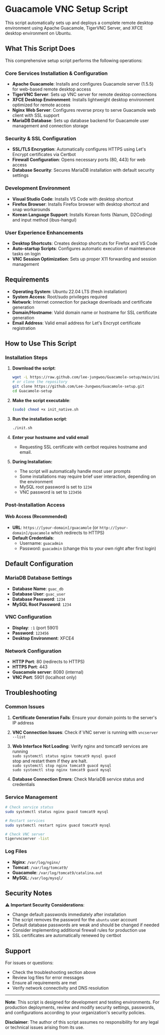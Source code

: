 # Guacamole VNC Setup Script

This script automatically sets up and deploys a complete remote desktop environment using Apache Guacamole, TigerVNC Server, and XFCE desktop environment on Ubuntu.

## What This Script Does

This comprehensive setup script performs the following operations:

### Core Services Installation & Configuration
- **Apache Guacamole**: Installs and configures Guacamole server (1.5.5) for web-based remote desktop access
- **TigerVNC Server**: Sets up VNC server for remote desktop connections
- **XFCE Desktop Environment**: Installs lightweight desktop environment optimized for remote access
- **Nginx Web Server**: Configures reverse proxy to serve Guacamole web client with SSL support
- **MariaDB Database**: Sets up database backend for Guacamole user management and connection storage

### Security & SSL Configuration
- **SSL/TLS Encryption**: Automatically configures HTTPS using Let's Encrypt certificates via Certbot
- **Firewall Configuration**: Opens necessary ports (80, 443) for web access
- **Database Security**: Secures MariaDB installation with default security settings

### Development Environment
- **Visual Studio Code**: Installs VS Code with desktop shortcut
- **Firefox Browser**: Installs Firefox browser with desktop shortcut and snap workarounds
- **Korean Language Support**: Installs Korean fonts (Nanum, D2Coding) and input method (ibus-hangul)

### User Experience Enhancements
- **Desktop Shortcuts**: Creates desktop shortcuts for Firefox and VS Code
- **Auto-startup Scripts**: Configures automatic execution of maintenance tasks on login
- **VNC Session Optimization**: Sets up proper X11 forwarding and session management

## Requirements

- **Operating System**: Ubuntu 22.04 LTS (fresh installation)
- **System Access**: Root/sudo privileges required
- **Network**: Internet connection for package downloads and certificate generation
- **Domain/Hostname**: Valid domain name or hostname for SSL certificate generation
- **Email Address**: Valid email address for Let's Encrypt certificate registration

## How to Use This Script

### Installation Steps
1. **Download the script**:
   ```bash
   wget -L https://raw.github.com/lee-jungwoo/Guacamole-setup/main/init.sh
   # or clone the repository
   git clone https://github.com/Lee-Jungwoo/Guacamole-setup.git
   cd Guacamole-setup
   ```

2. **Make the script executable**:
   ```bash
   (sudo) chmod +x init_native.sh
   ```

3. **Run the installation script**:
   ```bash
   ./init.sh
   ```

4. **Enter your hostname and valid email**
   - Requesting SSL certificate with certbot requires hostname and email.

5. **During Installation:**
   - The script will automatically handle most user prompts
   - Some installations may require brief user interaction, depending on the environment
   - MySQL root password is set to `1234`
   - VNC password is set to `123456`
   

### Post-Installation Access

#### Web Access (Recommended)
- **URL**: `https://[your-domain]/guacamole` (or `http://[your-domain]/guacamole` which redirects to HTTPS)
- **Default Credentials**:
  - Username: `guacadmin`
  - Password: `guacadmin` (change this to your own right after first login)

## Default Configuration

### MariaDB Database Settings
- **Database Name**: `guac_db`
- **Database User**: `guac_user`
- **Database Password**: `1234`
- **MySQL Root Password**: `1234`

### VNC Configuration
- **Display**: `:1` (port 5901)
- **Password**: `123456`
- **Desktop Environment**: XFCE4

### Network Configuration
- **HTTP Port**: 80 (redirects to HTTPS)
- **HTTPS Port**: 443
- **Guacamole server**: 8080 (internal)
- **VNC Port**: 5901 (localhost only)

## Troubleshooting

### Common Issues
1. **Certificate Generation Fails**: Ensure your domain points to the server's IP address
2. **VNC Connection Issues**: Check if VNC server is running with `vncserver --list`
3. **Web Interface Not Loading**: Verify nginx and tomcat9 services are running<br>
`sudo systemctl status nginx tomcat9 mysql guacd`<br>
stop and restart them if they are halt.<br>
`sudo systemctl stop nginx tomcat9 guacd mysql` <br>
`sudo systemctl stop nginx tomcat9 guacd mysql`

4. **Database Connection Errors**: Check MariaDB service status and credentials

### Service Management
```bash
# Check service status
sudo systemctl status nginx guacd tomcat9 mysql

# Restart services
sudo systemctl restart nginx guacd tomcat9 mysql

# Check VNC server
tigervncserver -list
```

### Log Files
- **Nginx**: `/var/log/nginx/`
- **Tomcat**: `/var/log/tomcat9/`
- **Guacamole**: `/var/log/tomcat9/catalina.out`
- **MySQL**: `/var/log/mysql/`

## Security Notes

⚠️ **Important Security Considerations**:
- Change default passwords immediately after installation
- The script removes the password for the `ubuntu` user account
- Default database passwords are weak and should be changed if needed
- Consider implementing additional firewall rules for production use
- SSL certificates are automatically renewed by certbot

## Support

For issues or questions:
- Check the troubleshooting section above
- Review log files for error messages
- Ensure all requirements are met
- Verify network connectivity and DNS resolution

---

**Note**: This script is designed for development and testing environments. For production deployments, review and modify security settings, passwords, and configurations according to your organization's security policies.

**Disclaimer**: The author of this script assumes no responsibility for any legal or technical issues arising from its use.
